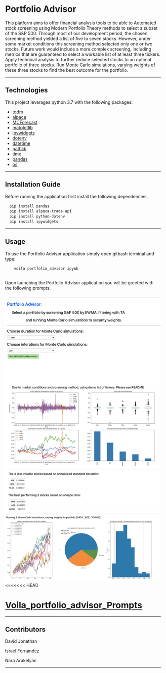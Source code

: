 # Portfolio Advisor

This platform aims to offer financial analysis tools to be able to Automated stock screening using Modern Portfolio Theory methods to select a subset of the S&P 500. Through most of our development period, the chosen screening method yielded a list of five to seven stocks. However, under some market conditions this screening method selected only one or two stocks. Future work would include a more complex screening, including metrics that are guaranteed to select a workable list of at least three tickers.
Apply technical analysis to further reduce selected stocks to an optimal portfolio of three stocks. 
Run Monte Carlo simulations, varying weights of these three stocks to find the best outcome for the portfolio. 

---

## Technologies

This project leverages python 3.7 with the following packages:

* [tqdm](https://tqdm.github.io/) 
* [alpaca](https://www.alpacafinance.org/) 
* [MCForecast](https://pbpython.com/monte-carlo.html)
* [matplotlib](https://matplotlib.org/)
* [ipywidgets](https://ipywidgets.readthedocs.io/en/latest/index.html)
* [dotenv](https://pypi.org/project/python-dotenv/)
* [datetime](https://docs.python.org/3/library/datetime.html)
* [pathlib](https://docs.python.org/3/library/pathlib.html)
* [time](https://docs.python.org/3/library/time.html)
* [pandas](https://pandas.pydata.org/docs/index.html)
* [os](https://docs.python.org/3/library/os.html)


---

## Installation Guide

Before running the application first install the following dependencies.

```python
  pip install pandas 
  pip install alpaca-trade-api
  pip install python-dotenv
  pip install ipywidgets
```

---

## Usage

To use the Portfolio Advisor application simply open gitbash terminal and type:

```
    voila portfolio_advisor.ipynb
    
```

Upon launching the Portfolio Advisor application you will be greeted with the following prompts.

![Voila_portfolio_advisor_Prompts](images_video/Screen_Shot_1.png)
![Voila_portfolio_advisor_Prompts](images_video/Screen_Shot_2.png)
![Voila_portfolio_advisor_Prompts](images_video/Screen_Shot_3.png)
<<<<<<< HEAD

[Voila_portfolio_advisor_Prompts](images_video/Screen_Recording.mov)
=======
---

## Contributors

David Jonathan

Israel Fernandez

Nara Arakelyan

---
